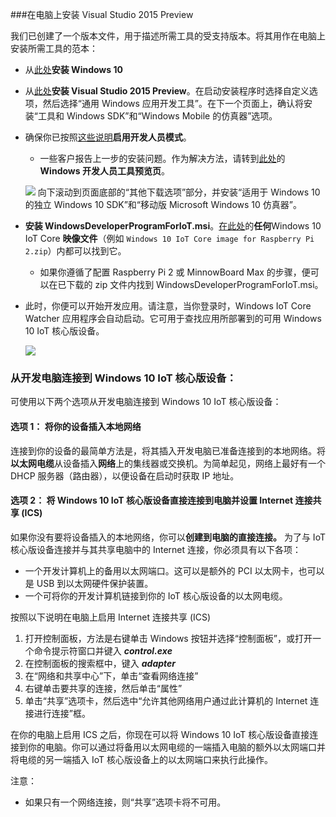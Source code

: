 ###在电脑上安装 Visual Studio 2015 Preview

我们已创建了一个版本文件，用于描述所需工具的受支持版本。将其用作在电脑上安装所需工具的范本：

* 从[此处](https://dev.windows.com/zh-CN/downloads/windows-10-developer-tools)**安装 Windows 10**

* 从[此处](https://dev.windows.com/zh-CN/downloads/install-dev-tools-visual-studio-2015)**安装 Visual Studio 2015 Preview**。在启动安装程序时选择自定义选项，然后选择“通用 Windows 应用开发工具”。在下一个页面上，确认将安装“工具和 Windows SDK”和“Windows Mobile 的仿真器”选项。

* 确保你已按照[这些说明](https://msdn.microsoft.com/library/windows/apps/xaml/dn706236.aspx)**启用开发人员模式**。

	* 一些客户报告上一步的安装问题。作为解决方法，请转到[此处](https://dev.windows.com/zh-CN/downloads/windows-10-developer-tools)的 **Windows 开发人员工具预览页**。

	<img class="screen-snippet" src="{{site.baseurl}}/images/SetupPC/download.PNG"> 向下滚动到页面底部的“其他下载选项”部分，并安装“适用于 Windows 10 的独立 Windows 10 SDK”和“移动版 Microsoft Windows 10 仿真器”。

* **安装 WindowsDeveloperProgramForIoT.msi**。[在此处]({{site.downloadurl}})的**任何**Windows 10 IoT Core **映像文件**（例如 `Windows 10 IoT Core image for Raspberry Pi 2.zip`）内都可以找到它。

	* 如果你遵循了配置 Raspberry Pi 2 或 MinnowBoard Max 的步骤，便可以在已下载的 zip 文件内找到 WindowsDeveloperProgramForIoT.msi。

* 此时，你便可以开始开发应用。请注意，当你登录时，Windows IoT Core Watcher 应用程序会自动启动。它可用于查找应用所部署到的可用 Windows 10 IoT 核心版设备。

    <img class="device-images" src="{{site.baseurl}}/images/IoTCoreWatcher.PNG">

### 从开发电脑连接到 Windows 10 IoT 核心版设备：
可使用以下两个选项从开发电脑连接到 Windows 10 IoT 核心版设备：

#### 选项 1： 将你的设备插入本地网络
连接到你的设备的最简单方法是，将其插入开发电脑已准备连接到的本地网络。将**以太网电缆**从设备插入**网络**上的集线器或交换机。为简单起见，网络上最好有一个 DHCP 服务器（路由器），以便设备在启动时获取 IP 地址。

#### 选项 2： 将 Windows 10 IoT 核心版设备直接连接到电脑并设置 Internet 连接共享 \(ICS\)
如果你没有要将设备插入的本地网络，你可以**创建到电脑的直接连接。** 为了与 IoT 核心版设备连接并与其共享电脑中的 Internet 连接，你必须具有以下各项：

* 一个开发计算机上的备用以太网端口。这可以是额外的 PCI 以太网卡，也可以是 USB 到以太网硬件保护装置。
* 一个可将你的开发计算机链接到你的 IoT 核心版设备的以太网电缆。

按照以下说明在电脑上启用 Internet 连接共享 \(ICS\)

1. 打开控制面板，方法是右键单击 Windows 按钮并选择“控制面板”，或打开一个命令提示符窗口并键入 ***control.exe***
2. 在控制面板的搜索框中，键入 ***adapter***
3. 在“网络和共享中心”下，单击“查看网络连接”
4. 右键单击要共享的连接，然后单击“属性”
5. 单击“共享”选项卡，然后选中“允许其他网络用户通过此计算机的 Internet 连接进行连接”框。

在你的电脑上启用 ICS 之后，你现在可以将 Windows 10 IoT 核心版设备直接连接到你的电脑。你可以通过将备用以太网电缆的一端插入电脑的额外以太网端口并将电缆的另一端插入 IoT 核心版设备上的以太网端口来执行此操作。

注意：

* 如果只有一个网络连接，则“共享”选项卡将不可用。
